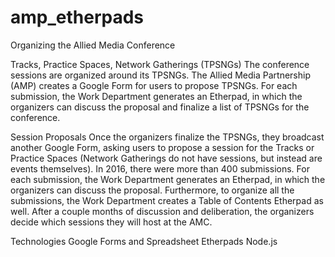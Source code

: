 # amp_etherpads

Organizing the Allied Media Conference

  Tracks, Practice Spaces, Network Gatherings (TPSNGs)
  The conference sessions are organized around its TPSNGs.  The Allied Media Partnership (AMP) creates a Google Form for users to propose TPSNGs. For each submission, the Work Department generates an Etherpad, in which the organizers can discuss the proposal and finalize a list of TPSNGs for the conference.
  
  Session Proposals
  Once the organizers finalize the TPSNGs, they broadcast another Google Form, asking users to propose a session for the Tracks or Practice Spaces (Network Gatherings do not have sessions, but instead are events themselves). In 2016, there were more than 400 submissions. For each submission, the Work Department generates an Etherpad, in which the organizers can discuss the proposal.  Furthermore, to organize all the submissions, the Work Department creates a Table of Contents Etherpad as well.
  After a couple months of discussion and deliberation, the organizers decide which sessions they will host at the AMC.  



Technologies
  Google Forms and Spreadsheet
  Etherpads
  Node.js
  
